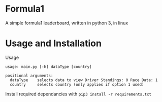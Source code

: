 # Formula1
A simple formula1 leaderboard, written in python 3, in linux


# Usage and Installation
Usage
```
usage: main.py [-h] dataType [country]

positional arguments:
  dataType    selects data to view Driver Standings: 0 Race Data: 1
  country     selects country (only applies if option 1 used)
```

Install required dependancies with
`pip3 install -r requirements.txt`

